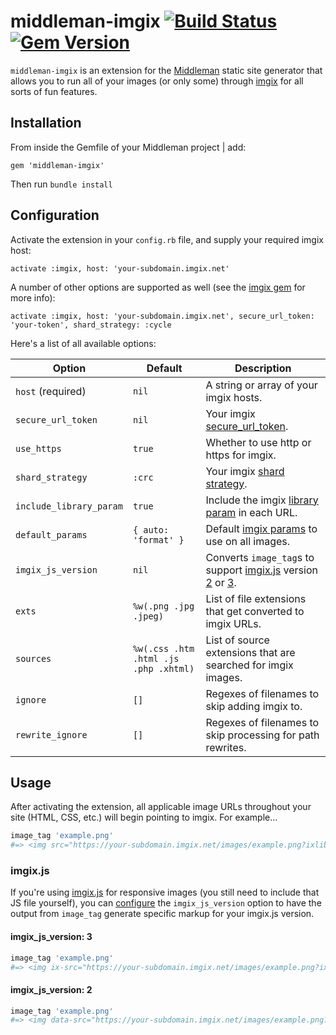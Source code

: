 # middleman-imgix [![Build Status](https://travis-ci.org/bigcartel/middleman-imgix.svg?branch=master)](https://travis-ci.org/bigcartel/middleman-imgix) [![Gem Version](https://badge.fury.io/rb/middleman-imgix.svg)](https://badge.fury.io/rb/middleman-imgix)

`middleman-imgix` is an extension for the [Middleman](https://middlemanapp.com) static site generator that allows you to run all of your images (or only some) through [imgix](https://www.imgix.com) for all sorts of fun features.

## Installation

From inside the Gemfile of your Middleman project | add:

```
gem 'middleman-imgix'
```

Then run `bundle install`

## Configuration

Activate the extension in your `config.rb` file, and supply your required imgix host:

```
activate :imgix, host: 'your-subdomain.imgix.net'
```

A number of other options are supported as well (see the [imgix gem](https://github.com/imgix/imgix-rb) for more info):

```
activate :imgix, host: 'your-subdomain.imgix.net', secure_url_token: 'your-token', shard_strategy: :cycle
```

Here's a list of all available options:

| Option  | Default | Description |
| ------------- | ------------- | ------------- |
| `host` (required) | `nil` | A string or array of your imgix hosts. |
| `secure_url_token` | `nil` | Your imgix [secure_url_token](https://docs.imgix.com/setup/securing-images). |
| `use_https` | `true` | Whether to use http or https for imgix. |
| `shard_strategy` | `:crc` | Your imgix [shard strategy](https://github.com/imgix/imgix-rb#domain-sharded-urls). |
| `include_library_param` | `true` | Include the imgix [library param](https://github.com/imgix/imgix-rb#what-is-the-ixlib-param-on-every-request) in each URL. |
| `default_params` | `{ auto: 'format' }` | Default [imgix params](https://docs.imgix.com/apis/url) to use on all images. |
| `imgix_js_version` | `nil` | Converts `image_tag`s to support [imgix.js](https://www.imgix.com/imgix-js) version [2](https://github.com/imgix/imgix.js/tree/master-2.x) or [3](https://github.com/imgix/imgix.js). |
| `exts` | `%w(.png .jpg .jpeg)` | List of file extensions that get converted to imgix URLs. |
| `sources` | `%w(.css .htm .html .js .php .xhtml)` | List of source extensions that are searched for imgix images. |
| `ignore` | `[]` | Regexes of filenames to skip adding imgix to. |
| `rewrite_ignore` | `[]` | Regexes of filenames to skip processing for path rewrites. |

## Usage

After activating the extension, all applicable image URLs throughout your site (HTML, CSS, etc.) will begin pointing to imgix. For example...

```ruby
image_tag 'example.png'
#=> <img src="https://your-subdomain.imgix.net/images/example.png?ixlib=rb-1.1.0&auto=format" />
```

### imgix.js

If you're using [imgix.js](https://www.imgix.com/imgix-js) for responsive images (you still need to include that JS file yourself), you can [configure](#configuration) the `imgix_js_version` option to have the output from `image_tag` generate specific markup for your imgix.js version.

#### imgix_js_version: 3

```ruby
image_tag 'example.png'
#=> <img ix-src="https://your-subdomain.imgix.net/images/example.png?ixlib=rb-1.1.0&auto=format" />
```

#### imgix_js_version: 2

```ruby
image_tag 'example.png'
#=> <img data-src="https://your-subdomain.imgix.net/images/example.png?ixlib=rb-1.1.0&auto=format" class="imgix-fluid" />
```
